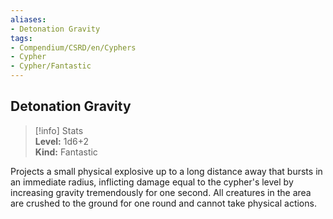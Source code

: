 ```yaml
---
aliases:
- Detonation Gravity
tags:
- Compendium/CSRD/en/Cyphers
- Cypher
- Cypher/Fantastic
---
```


  
## Detonation Gravity  
>[!info] Stats  
> **Level:** 1d6+2  
> **Kind:** Fantastic
  
Projects a small physical explosive up to a long distance away that bursts in an immediate radius, inflicting damage equal to the cypher's level by increasing gravity tremendously for one second. All creatures in the area are crushed to the ground for one round and cannot take physical actions.
